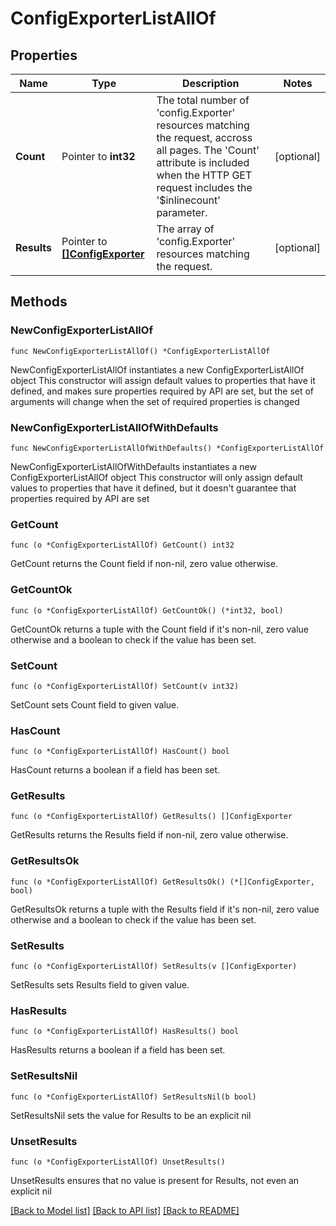 # ConfigExporterListAllOf

## Properties

Name | Type | Description | Notes
------------ | ------------- | ------------- | -------------
**Count** | Pointer to **int32** | The total number of &#39;config.Exporter&#39; resources matching the request, accross all pages. The &#39;Count&#39; attribute is included when the HTTP GET request includes the &#39;$inlinecount&#39; parameter. | [optional] 
**Results** | Pointer to [**[]ConfigExporter**](config.Exporter.md) | The array of &#39;config.Exporter&#39; resources matching the request. | [optional] 

## Methods

### NewConfigExporterListAllOf

`func NewConfigExporterListAllOf() *ConfigExporterListAllOf`

NewConfigExporterListAllOf instantiates a new ConfigExporterListAllOf object
This constructor will assign default values to properties that have it defined,
and makes sure properties required by API are set, but the set of arguments
will change when the set of required properties is changed

### NewConfigExporterListAllOfWithDefaults

`func NewConfigExporterListAllOfWithDefaults() *ConfigExporterListAllOf`

NewConfigExporterListAllOfWithDefaults instantiates a new ConfigExporterListAllOf object
This constructor will only assign default values to properties that have it defined,
but it doesn't guarantee that properties required by API are set

### GetCount

`func (o *ConfigExporterListAllOf) GetCount() int32`

GetCount returns the Count field if non-nil, zero value otherwise.

### GetCountOk

`func (o *ConfigExporterListAllOf) GetCountOk() (*int32, bool)`

GetCountOk returns a tuple with the Count field if it's non-nil, zero value otherwise
and a boolean to check if the value has been set.

### SetCount

`func (o *ConfigExporterListAllOf) SetCount(v int32)`

SetCount sets Count field to given value.

### HasCount

`func (o *ConfigExporterListAllOf) HasCount() bool`

HasCount returns a boolean if a field has been set.

### GetResults

`func (o *ConfigExporterListAllOf) GetResults() []ConfigExporter`

GetResults returns the Results field if non-nil, zero value otherwise.

### GetResultsOk

`func (o *ConfigExporterListAllOf) GetResultsOk() (*[]ConfigExporter, bool)`

GetResultsOk returns a tuple with the Results field if it's non-nil, zero value otherwise
and a boolean to check if the value has been set.

### SetResults

`func (o *ConfigExporterListAllOf) SetResults(v []ConfigExporter)`

SetResults sets Results field to given value.

### HasResults

`func (o *ConfigExporterListAllOf) HasResults() bool`

HasResults returns a boolean if a field has been set.

### SetResultsNil

`func (o *ConfigExporterListAllOf) SetResultsNil(b bool)`

 SetResultsNil sets the value for Results to be an explicit nil

### UnsetResults
`func (o *ConfigExporterListAllOf) UnsetResults()`

UnsetResults ensures that no value is present for Results, not even an explicit nil

[[Back to Model list]](../README.md#documentation-for-models) [[Back to API list]](../README.md#documentation-for-api-endpoints) [[Back to README]](../README.md)


